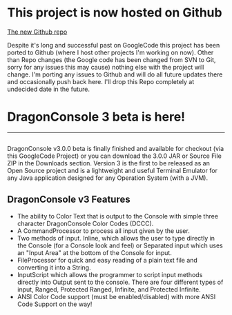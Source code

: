 # This project is now hosted on Github #

[The new Github repo](http://www.github.com/bbuck/dragonconsole)

Despite it's long and successful past on GoogleCode this project has been ported to Github (where I host other projects I'm working on now). Other than Repo changes (the Google code has been changed from SVN to Git, sorry for any issues this may cause) nothing else with the project will change. I'm porting any issues to Github and will do all future updates there and occasionally push back here. I'll drop this Repo completely at undecided date in the future.

# DragonConsole 3 beta is here!  #


---


![![](http://content.screencast.com/users/izuriel/folders/Jing/media/3a597a62-4b81-448f-bb38-587405aea8ea/2010-11-23_0010.png)](http://content.screencast.com/users/izuriel/folders/Jing/media/72276c8d-7987-4622-ac41-c29b8995ffab/2010-11-23_0008.png)

DragonConsole v3.0.0 beta is finally finished and available for checkout (via this GoogleCode Project) or you can download the 3.0.0 JAR or Source File ZIP in the Downloads section. Version 3 is the first to be released as an Open Source project and is a lightweight and useful Terminal Emulator for any Java application designed for any Operation System (with a JVM).

## DragonConsole v3 Features ##

  * The ability to Color Text that is output to the Console with simple three character DragonConsole Color Codes (DCCC).
  * A CommandProcessor to process all input given by the user.
  * Two methods of input. Inline, which allows the user to type directly in the Console (for a Console look and feel) or Separated input which uses an "Input Area" at the bottom of the Console for input.
  * FileProcessor for quick and easy reading of a plain text file and converting it into a String.
  * InputScript which allows the programmer to script input methods directly into Output sent to the console. There are four different types of input, Ranged, Protected Ranged, Infinite, and Protected Infinite.
  * ANSI Color Code support (must be enabled/disabled) with more ANSI Code Support on the way!
